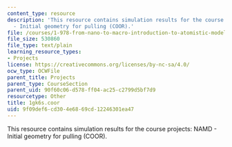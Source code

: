 ```yaml
---
content_type: resource
description: 'This resource contains simulation results for the course projects: NAMD
  - Initial geometry for pulling (COOR).'
file: /courses/1-978-from-nano-to-macro-introduction-to-atomistic-modeling-techniques-january-iap-2007/9f09def6cd304e6869cd12246301ea47_1gk6s.coor
file_size: 530860
file_type: text/plain
learning_resource_types:
- Projects
license: https://creativecommons.org/licenses/by-nc-sa/4.0/
ocw_type: OCWFile
parent_title: Projects
parent_type: CourseSection
parent_uid: 90f60c06-d578-ff04-ac25-c2799d5bf7d9
resourcetype: Other
title: 1gk6s.coor
uid: 9f09def6-cd30-4e68-69cd-12246301ea47
---
```

This resource contains simulation results for the course projects: NAMD - Initial geometry for pulling (COOR).